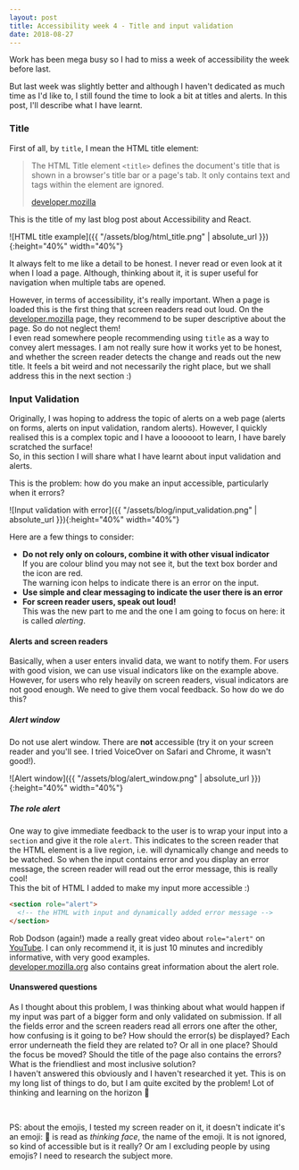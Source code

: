 ```yaml
---
layout: post
title: Accessibility week 4 - Title and input validation
date: 2018-08-27
---
```


Work has been mega busy so I had to miss a week of accessibility the week before last.

But last week was slightly better and although I haven't dedicated as much time as I'd like to, I still found the time to look a bit at titles and alerts. In this post, I'll describe what I have learnt.

### Title

First of all, by `title`, I mean the HTML title element:

> The HTML Title element `<title>` defines the document's title that is shown in a browser's title bar or a page's tab. It only contains text and tags within the element are ignored.
>
> [developer.mozilla](https://developer.mozilla.org/en-US/docs/Web/HTML/Element/title)

This is the title of my last blog post about Accessibility and React.

![HTML title example]({{ "/assets/blog/html_title.png" | absolute_url }}){:height="40%" width="40%"}

It always felt to me like a detail to be honest. I never read or even look at it when I load a page. Although, thinking about it, it is super useful for navigation when multiple tabs are opened.

However, in terms of accessibility, it's really important. When a page is loaded this is the first thing that screen readers read out loud.
On the [developer.mozilla](https://developer.mozilla.org/en-US/docs/Web/HTML/Element/title#Accessibility_concerns) page, they recommend to be super descriptive about the page. So do not neglect them!
<br/>
I even read somewhere people recommending using `title` as a way to convey alert messages. I am not really sure how it works yet to be honest, and whether the screen reader detects the change and reads out the new title. It feels a bit weird and not necessarily the right place, but we shall address this in the next section :)


### Input Validation

Originally, I was hoping to address the topic of alerts on a web page (alerts on forms, alerts on input validation, random alerts). However, I quickly realised this is a complex topic and I have a loooooot to learn, I have barely scratched the surface!
<br/>
So, in this section I will share what I have learnt about input validation and alerts.

This is the problem: how do you make an input accessible, particularly when it errors?

![Input validation with error]({{ "/assets/blog/input_validation.png" | absolute_url }}){:height="40%" width="40%"}

Here are a few things to consider:
* **Do not rely only on colours, combine it with other visual indicator**
<br/> If you are colour blind you may not see it, but the text box border and the icon are red.
<br/> The warning icon helps to indicate there is an error on the input.
* **Use simple and clear messaging to indicate the user there is an error**
* **For screen reader users, speak out loud!**
<br/> This was the new part to me and the one I am going to focus on here: it is called _alerting_.



#### Alerts and screen readers

Basically, when a user enters invalid data, we want to notify them. For users with good vision, we can use visual indicators like on the example above. However, for users who rely heavily on screen readers, visual indicators are not good enough. We need to give them vocal feedback. So how do we do this?


##### Alert window

Do not use alert window. There are **not** accessible (try it on your screen reader and you'll see. I tried VoiceOver on Safari and Chrome, it wasn't good!).

![Alert window]({{ "/assets/blog/alert_window.png" | absolute_url }}){:height="40%" width="40%"}


##### The role alert

One way to give immediate feedback to the user is to wrap your input into a `section` and give it the role `alert`. This indicates to the screen reader that the HTML element is a live region, i.e. will dynamically change and needs to be watched. So when the input contains error and you display an error message, the screen reader will read out the error message, this is really cool!
<br/>
This the bit of HTML I added to make my input more accessible :)
```html
<section role="alert">
  <!-- the HTML with input and dynamically added error message -->
</section>
```

Rob Dodson (again!) made a really great video about `role="alert"` on [YouTube](https://www.youtube.com/watch?v=5lzAj1ahRSI&index=22&list=PLNYkxOF6rcICWx0C9LVWWVqvHlYJyqw7g&t=0s). I can only recommend it, it is just 10 minutes and incredibly informative, with very good examples.
<br/>
[developer.mozilla.org](https://developer.mozilla.org/en-US/docs/Web/Accessibility/ARIA/ARIA_Techniques/Using_the_alert_role) also contains great information about the alert role.


#### Unanswered questions

As I thought about this problem, I was thinking about what would happen if my input was part of a bigger form and only validated on submission. If all the fields error and the screen readers read all errors one after the other, how confusing is it going to be? How should the error(s) be displayed? Each error underneath the field they are related to? Or all in one place? Should the focus be moved? Should the title of the page also contains the errors? What is the friendliest and most inclusive solution?
<br/>
I haven't answered this obviously and I haven't researched it yet. This is on my long list of things to do, but I am quite excited by the problem! Lot of thinking and learning on the horizon 🤔

<br/>

PS: about the emojis, I tested my screen reader on it, it doesn't indicate it's an emoji: 🤔 is read as _thinking face_, the name of the emoji. It is not ignored, so kind of accessible but is it really? Or am I excluding people by using emojis? I need to research the subject more.